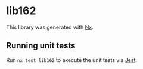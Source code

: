 # lib162

This library was generated with [Nx](https://nx.dev).

## Running unit tests

Run `nx test lib162` to execute the unit tests via [Jest](https://jestjs.io).

